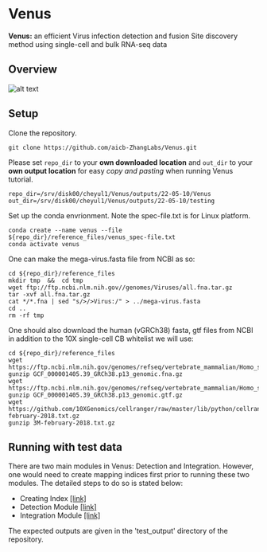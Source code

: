 # Venus
**Venus:** an efficient Virus infection detection and fusion Site discovery method using single-cell and bulk RNA-seq data

## Overview
![alt text](https://github.com/aicb-ZhangLabs/Venus/blob/main/overview.png)

## Setup
Clone the repository. 
```
git clone https://github.com/aicb-ZhangLabs/Venus.git
```

Please set `repo_dir` to your **own downloaded location** and `out_dir` to your **own output location** for easy *copy and pasting* when running Venus tutorial.
```
repo_dir=/srv/disk00/cheyul1/Venus/outputs/22-05-10/Venus
out_dir=/srv/disk00/cheyul1/Venus/outputs/22-05-10/testing
```

Set up the conda envrionment. Note the spec-file.txt is for Linux platform.
```
conda create --name venus --file ${repo_dir}/reference_files/venus_spec-file.txt
conda activate venus
```

One can make the mega-virus.fasta file from NCBI as so:
```
cd ${repo_dir}/reference_files
mkdir tmp  &&  cd tmp
wget ftp://ftp.ncbi.nlm.nih.gov//genomes/Viruses/all.fna.tar.gz
tar -xvf all.fna.tar.gz
cat */*.fna | sed "s/>/>Virus:/" > ../mega-virus.fasta
cd ..
rm -rf tmp
```

One should also download the human (vGRCh38) fasta, gtf files from NCBI in addition to the 10X single-cell CB whitelist we will use:
```
cd ${repo_dir}/reference_files
wget https://ftp.ncbi.nlm.nih.gov/genomes/refseq/vertebrate_mammalian/Homo_sapiens/all_assembly_versions/GCF_000001405.39_GRCh38.p13/GCF_000001405.39_GRCh38.p13_genomic.fna.gz
gunzip GCF_000001405.39_GRCh38.p13_genomic.fna.gz
wget https://ftp.ncbi.nlm.nih.gov/genomes/refseq/vertebrate_mammalian/Homo_sapiens/all_assembly_versions/GCF_000001405.39_GRCh38.p13/GCF_000001405.39_GRCh38.p13_genomic.gtf.gz
gunzip GCF_000001405.39_GRCh38.p13_genomic.gtf.gz
wget https://github.com/10XGenomics/cellranger/raw/master/lib/python/cellranger/barcodes/3M-february-2018.txt.gz
gunzip 3M-february-2018.txt.gz
```

## Running with test data
There are two main modules in Venus: Detection and Integration. However, one would need to create mapping indices first prior to running these two modules. The detailed steps to do so is stated below:
- Creating Index [[link]](src/module-index/module-index.md)
- Detection Module [[link]](src/module-detection/module-detection.md)
- Integration Module [[link]](src/module-integration/module-integration.md)

The expected outputs are given in the 'test_output' directory of the repository.
